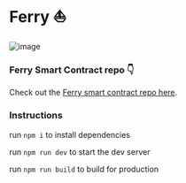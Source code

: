 
# Ferry ⛵

![image](https://user-images.githubusercontent.com/52714090/129492704-c1e0b2f1-fd0e-4376-842c-e3718a1ea2be.png)

### Ferry Smart Contract repo 👇

Check out the [Ferry smart contract repo here](https://github.com/BenSparksCode/ferry-contracts).


### Instructions

run `npm i` to install dependencies

run `npm run dev` to start the dev server

run `npm run build` to build for production


